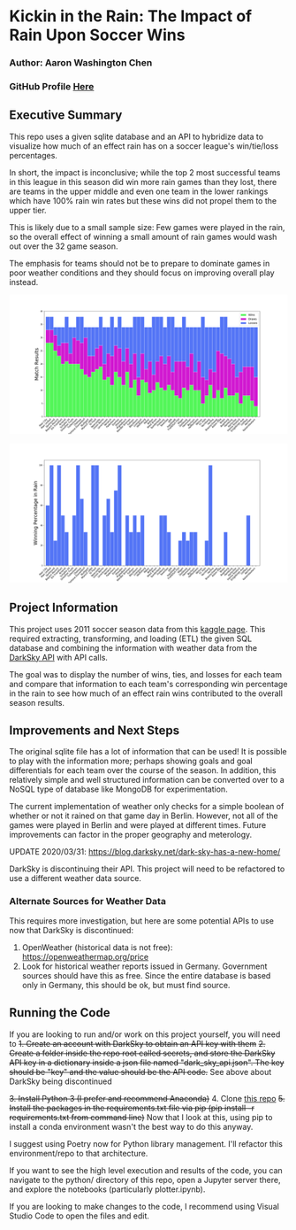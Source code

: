 
# Kickin in the Rain: The Impact of Rain Upon Soccer Wins
### Author: Aaron Washington Chen
### GitHub Profile [Here](https://github.com/AaronWChen)

## Executive Summary

This repo uses a given sqlite database and an API to hybridize data to visualize how much of an effect rain has on a soccer league's win/tie/loss percentages.

In short, the impact is inconclusive; while the top 2 most successful teams in this league in this season did win more rain games than they lost, there are teams in the upper middle and even one team in the lower rankings which have 100% rain win rates but these wins did not propel them to the upper tier.

This is likely due to a small sample size: Few games were played in the rain, so the overall effect of winning a small amount of rain games would wash out over the 32 game season.

The emphasis for teams should not be to prepare to dominate games in poor weather conditions and they should focus on improving overall play instead.

![Overall Season Results for Each Team in the 2011 Season](https://github.com/AaronWChen/Kickin-in-the-Rain/blob/master/plots/2011_season_wins_draws_losses_summary.png)

![Rain Win Percentage for Each Team in the 2011 Season](https://github.com/AaronWChen/Kickin-in-the-Rain/blob/master/plots/2011_season_rain_win_percentage_summary.png)


## Project Information

This project uses 2011 soccer season data from this [kaggle page](https://www.kaggle.com/laudanum/footballdelphi). This required extracting, transforming, and loading (ETL) the given SQL database and combining the information with weather data from the [DarkSky API](https://darksky.net/dev) with API calls. 

The goal was to display the number of wins, ties, and losses for each team and compare that information to each team's corresponding win percentage in the rain to see how much of an effect rain wins contributed to the overall season results.


## Improvements and Next Steps
The original sqlite file has a lot of information that can be used! It is possible to play with the information more; perhaps showing goals and goal differentials for each team over the course of the season. In addition, this relatively simple and well structured information can be converted over to a NoSQL type of database like MongoDB for experimentation.

The current implementation of weather only checks for a simple boolean of whether or not it rained on that game day in Berlin. However, not all of the games were played in Berlin and were played at different times. Future improvements can factor in the proper geography and meterology.

UPDATE 2020/03/31:
https://blog.darksky.net/dark-sky-has-a-new-home/

DarkSky is discontinuing their API. This project will need to be refactored to use a different weather data source.

### Alternate Sources for Weather Data
This requires more investigation, but here are some potential APIs to use now that DarkSky is discontinued:

1. OpenWeather (historical data is not free): https://openweathermap.org/price
2. Look for historical weather reports issued in Germany. Government sources should have this as free. Since the entire database is based only in Germany, this should be ok, but must find source.



## Running the Code
If you are looking to run and/or work on this project yourself, you will need to 
~~1. Create an account with DarkSky to obtain an API key with them~~
~~2. Create a folder inside the repo root called secrets, and store the DarkSky API key in a dictionary inside a json file named "dark_sky_api.json". The key should be "key" and the value should be the API code.~~
See above about DarkSky being discontinued

~~3. Install Python 3 (I prefer and recommend Anaconda)~~
4. Clone [this repo](https://github.com/AaronWChen/Kickin-in-the-Rain)
~~5. Install the packages in the requirements.txt file via pip (pip install -r requirements.txt from command line)~~
Now that I look at this, using pip to install a conda environment wasn't the best way to do this anyway.

I suggest using Poetry now for Python library management. I'll refactor this environment/repo to that architecture.

If you want to see the high level execution and results of the code, you can navigate to the python/ directory of this repo, open a Jupyter server there, and explore the notebooks (particularly plotter.ipynb).

If you are looking to make changes to the code, I recommend using Visual Studio Code to open the files and edit.
